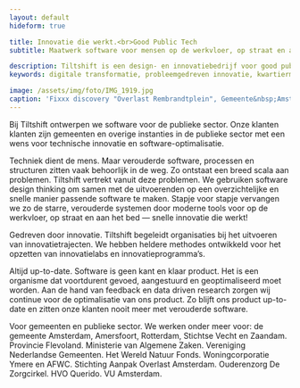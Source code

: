 ```yaml
---
layout: default
hideform: true

title: Innovatie die werkt.<br>Good Public Tech
subtitle: Maatwerk software voor mensen op de werkvloer, op straat en aan het bed.

description: Tiltshift is een design- en innovatiebedrijf voor good public tech. Met behulp van software design thinking ontwerpen we innovatieve publieke digitale diensten, geven we inzicht in processen en maken we handige digitale tools.
keywords: digitale transformatie, probleemgedreven innovatie, kwartiermaker, human centered design, software design thinking, service design, lean startup, lean ux, agile development, xp, scrum, labs, apps, projecten, advies, consultancy, publieke sector, mens centraal, common ground, open source

image: /assets/img/foto/IMG_1919.jpg
caption: 'Fixxx discovery "Overlast Rembrandtplein", Gemeente&nbsp;Amsterdam'
---
```

Bij Tiltshift ontwerpen we software voor de publieke sector. Onze klanten klanten zijn gemeenten en overige instanties in de publieke sector met een wens voor technische innovatie en software-optimalisatie.

Techniek dient de mens. Maar verouderde software, processen en structuren zitten vaak behoorlijk in de weg. Zo ontstaat een breed scala aan problemen. Tiltshift vertrekt vanuit deze problemen. We gebruiken software design thinking om samen met de uitvoerenden op een overzichtelijke en snelle manier passende software te maken. Stapje voor stapje vervangen we zo de starre, verouderde systemen door moderne tools voor op de werkvloer, op straat en aan het bed — snelle innovatie die werkt!

Gedreven door innovatie. Tiltshift begeleidt organisaties bij het uitvoeren van innovatietrajecten. We hebben heldere methodes ontwikkeld voor het opzetten van innovatielabs en innovatieprogramma’s.

Altijd up-to-date. Software is geen kant en klaar product. Het is een organisme dat voortdurent gevoed, aangestuurd en geoptimaliseerd moet worden. Aan de hand van feedback en data driven research zorgen wij continue voor de optimalisatie van ons product. Zo blijft ons product up-to- date en zitten onze klanten nooit meer met verouderde software.

Voor gemeenten en publieke sector. We werken onder meer voor: de gemeente Amsterdam, Amersfoort, Rotterdam, Stichtse Vecht en Zaandam. Provincie Flevoland. Ministerie van Algemene Zaken. Vereniging Nederlandse Gemeenten. Het Wereld Natuur Fonds. Woningcorporatie Ymere en AFWC. Stichting Aanpak Overlast Amsterdam. Ouderenzorg De Zorgcirkel. HVO Querido. VU Amsterdam. 

